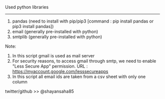 Used python libraries
***************************
1. pandas (need to install with pip/pip3 [command : pip install pandas or pip3 install pandas])
2. email (generally pre-installed with python)
3. smtplib (generally pre-installed with python)



Note:
1. In this script gmail is used as mail server
2. For security reasons, to access gmail through smtp, we need to enable "Less Secure App" permission. URL : https://myaccount.google.com/lesssecureapps
3. In this script all email ids are taken from a csv sheet with only one column



twitter/github >> @shayansaha85
